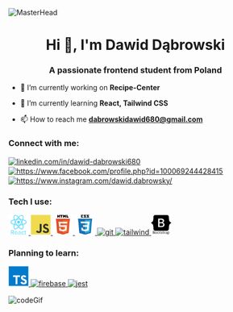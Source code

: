 ![MasterHead](https://www.paragyte.com/img/React_Banner.png)
<h1 align="center">Hi 👋, I'm Dawid Dąbrowski</h1>
<h3 align="center">A passionate frontend student from Poland</h3>

- 🔭 I’m currently working on **Recipe-Center**

- 🌱 I’m currently learning **React, Tailwind CSS**

- 📫 How to reach me **dabrowskidawid680@gmail.com**

<h3 align="left">Connect with me:</h3>
<p align="left">
<a href="https://linkedin.com/in/linkedin.com/in/dawid-dabrowski680" target="blank"><img align="center" src="https://raw.githubusercontent.com/rahuldkjain/github-profile-readme-generator/master/src/images/icons/Social/linked-in-alt.svg" alt="linkedin.com/in/dawid-dabrowski680" height="30" width="40" /></a>
<a href="https://fb.com/https://www.facebook.com/profile.php?id=100069244428415" target="blank"><img align="center" src="https://raw.githubusercontent.com/rahuldkjain/github-profile-readme-generator/master/src/images/icons/Social/facebook.svg" alt="https://www.facebook.com/profile.php?id=100069244428415" height="30" width="40" /></a>
<a href="https://instagram.com/https://www.instagram.com/dawid.dabrowsky/" target="blank"><img align="center" src="https://raw.githubusercontent.com/rahuldkjain/github-profile-readme-generator/master/src/images/icons/Social/instagram.svg" alt="https://www.instagram.com/dawid.dabrowsky/" height="30" width="40" /></a>
</p>

<h3 align="left">Tech I use:</h3>
<p align="left"> 
<a href="https://reactjs.org/" target="_blank" rel="noreferrer"> <img src="https://raw.githubusercontent.com/devicons/devicon/master/icons/react/react-original-wordmark.svg" alt="react" width="40" height="40"/> </a> 
<a href="https://developer.mozilla.org/en-US/docs/Web/JavaScript" target="_blank" rel="noreferrer"> <img src="https://raw.githubusercontent.com/devicons/devicon/master/icons/javascript/javascript-original.svg" alt="javascript" width="40" height="40"/> </a> 
<a href="https://www.w3.org/html/" target="_blank" rel="noreferrer"> <img src="https://raw.githubusercontent.com/devicons/devicon/master/icons/html5/html5-original-wordmark.svg" alt="html5" width="40" height="40"/> </a> 
<a href="https://www.w3schools.com/css/" target="_blank" rel="noreferrer"> <img src="https://raw.githubusercontent.com/devicons/devicon/master/icons/css3/css3-original-wordmark.svg" alt="css3" width="40" height="40"/> </a> 
<a href="https://git-scm.com/" target="_blank" rel="noreferrer"> <img src="https://www.vectorlogo.zone/logos/git-scm/git-scm-icon.svg" alt="git" width="40" height="40"/> </a> 
<a href="https://tailwindcss.com/" target="_blank" rel="noreferrer"> <img src="https://www.vectorlogo.zone/logos/tailwindcss/tailwindcss-icon.svg" alt="tailwind" width="40" height="40"/> </a> 
<a href="https://getbootstrap.com" target="_blank" rel="noreferrer"> <img src="https://raw.githubusercontent.com/devicons/devicon/master/icons/bootstrap/bootstrap-plain-wordmark.svg" alt="bootstrap" width="40" height="40"/> </a> </p>


<h3 align="left">Planning to learn:</h3>
<a href="https://www.typescriptlang.org/" target="_blank" rel="noreferrer"> <img src="https://raw.githubusercontent.com/devicons/devicon/master/icons/typescript/typescript-original.svg" alt="typescript" width="40" height="40"/> </a> 
<a href="https://firebase.google.com/" target="_blank" rel="noreferrer"> <img src="https://www.vectorlogo.zone/logos/firebase/firebase-icon.svg" alt="firebase" width="40" height="40"/> </a><a href="https://jestjs.io" target="_blank" rel="noreferrer"> <img src="https://www.vectorlogo.zone/logos/jestjsio/jestjsio-icon.svg" alt="jest" width="40" height="40"/> </a> </p>
<img align="center" alt="codeGif" width: "400" src="https://media3.giphy.com/media/HscDLzkO8EOTmgkhQP/giphy.gif?cid=ecf05e47dczv3mpz74dpg21j9ez8340sqgcis2s0ct8gpwb7&rid=giphy.gif&ct=g"></p>


